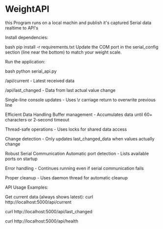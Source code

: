 # WeightAPI
this Program runs on a local machin and publish it's captured Serial data realtime to API's

Install dependencies:

bash
pip install -r requirements.txt
Update the COM port in the serial_config section (line near the bottom) to match your weight scale.

Run the application:

bash
python serial_api.py

/api/current - Latest received data

/api/last_changed - Data from last actual value change

Single-line console updates - Uses \r carriage return to overwrite previous line

Efficient Data Handling
Buffer management - Accumulates data until 60+ characters or 2-second timeout

Thread-safe operations - Uses locks for shared data access

Change detection - Only updates last_changed_data when values actually change

Robust Serial Communication
Automatic port detection - Lists available ports on startup 

Error handling - Continues running even if serial communication fails

Proper cleanup - Uses daemon thread for automatic cleanup


API Usage Examples:

Get current data (always shows latest):
curl http://localhost:5000/api/current

curl http://localhost:5000/api/last_changed

curl http://localhost:5000/api/health